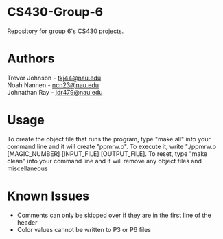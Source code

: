 # CS430-Group-6
Repository for group 6's CS430 projects.

# Authors
Trevor Johnson - tkj44@nau.edu  
Noah Nannen - ncn23@nau.edu  
Johnathan Ray - jdr479@nau.edu  
  
# Usage
To create the object file that runs the program, type "make all" into your command line and it will create "ppmrw.o". To execute it, write "./ppmrw.o [MAGIC_NUMBER] [INPUT_FILE] [OUTPUT_FILE]. To reset, type "make clean" into your command line and it will remove any object files and miscellaneous
  
# Known Issues
- Comments can only be skipped over if they are in the first line of the header
- Color values cannot be written to P3 or P6 files
